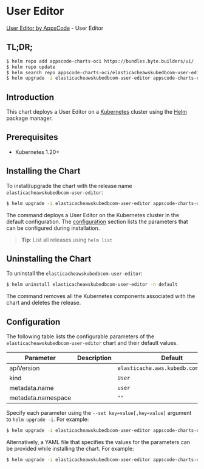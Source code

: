 # User Editor

[User Editor by AppsCode](https://appscode.com) - User Editor

## TL;DR;

```bash
$ helm repo add appscode-charts-oci https://bundles.byte.builders/ui/
$ helm repo update
$ helm search repo appscode-charts-oci/elasticacheawskubedbcom-user-editor --version=v0.6.0
$ helm upgrade -i elasticacheawskubedbcom-user-editor appscode-charts-oci/elasticacheawskubedbcom-user-editor -n default --create-namespace --version=v0.6.0
```

## Introduction

This chart deploys a User Editor on a [Kubernetes](http://kubernetes.io) cluster using the [Helm](https://helm.sh) package manager.

## Prerequisites

- Kubernetes 1.20+

## Installing the Chart

To install/upgrade the chart with the release name `elasticacheawskubedbcom-user-editor`:

```bash
$ helm upgrade -i elasticacheawskubedbcom-user-editor appscode-charts-oci/elasticacheawskubedbcom-user-editor -n default --create-namespace --version=v0.6.0
```

The command deploys a User Editor on the Kubernetes cluster in the default configuration. The [configuration](#configuration) section lists the parameters that can be configured during installation.

> **Tip**: List all releases using `helm list`

## Uninstalling the Chart

To uninstall the `elasticacheawskubedbcom-user-editor`:

```bash
$ helm uninstall elasticacheawskubedbcom-user-editor -n default
```

The command removes all the Kubernetes components associated with the chart and deletes the release.

## Configuration

The following table lists the configurable parameters of the `elasticacheawskubedbcom-user-editor` chart and their default values.

|     Parameter      | Description |                     Default                      |
|--------------------|-------------|--------------------------------------------------|
| apiVersion         |             | <code>elasticache.aws.kubedb.com/v1alpha1</code> |
| kind               |             | <code>User</code>                                |
| metadata.name      |             | <code>user</code>                                |
| metadata.namespace |             | <code>""</code>                                  |


Specify each parameter using the `--set key=value[,key=value]` argument to `helm upgrade -i`. For example:

```bash
$ helm upgrade -i elasticacheawskubedbcom-user-editor appscode-charts-oci/elasticacheawskubedbcom-user-editor -n default --create-namespace --version=v0.6.0 --set apiVersion=elasticache.aws.kubedb.com/v1alpha1
```

Alternatively, a YAML file that specifies the values for the parameters can be provided while
installing the chart. For example:

```bash
$ helm upgrade -i elasticacheawskubedbcom-user-editor appscode-charts-oci/elasticacheawskubedbcom-user-editor -n default --create-namespace --version=v0.6.0 --values values.yaml
```

